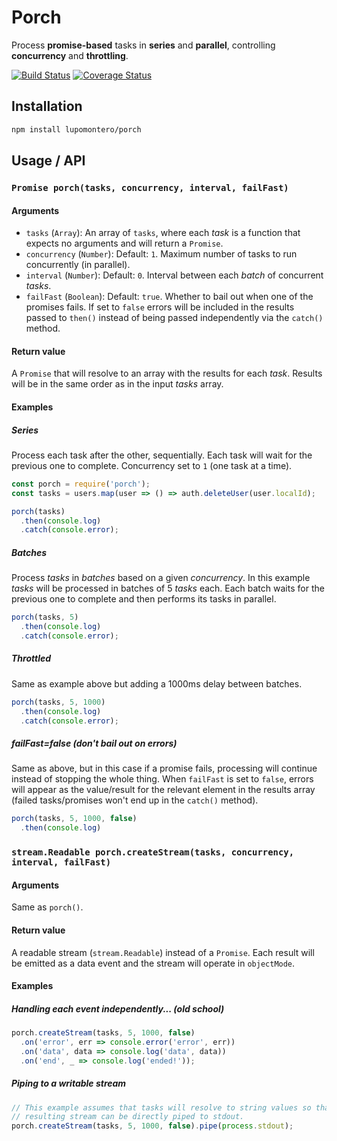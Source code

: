 # Porch

Process **promise-based** tasks in **series** and **parallel**, controlling
**concurrency** and **throttling**.

[![Build Status](https://travis-ci.com/lupomontero/porch.svg?branch=master)](https://travis-ci.com/lupomontero/porch)
[![Coverage Status](https://coveralls.io/repos/lupomontero/porch/badge.svg?branch=master)](https://coveralls.io/r/lupomontero/porch?branch=master)

## Installation

```sh
npm install lupomontero/porch
```

## Usage / API

### `Promise porch(tasks, concurrency, interval, failFast)`

#### Arguments

* `tasks` (`Array`): An array of `tasks`, where each _task_ is a function that
  expects no arguments and will return a `Promise`.
* `concurrency` (`Number`): Default: `1`. Maximum number of tasks to run
  concurrently (in parallel).
* `interval` (`Number`): Default: `0`. Interval between each _batch_ of
  concurrent _tasks_.
* `failFast` (`Boolean`): Default: `true`. Whether to bail out when one of the
  promises fails. If set to `false` errors will be included in the results
  passed to `then()` instead of being passed independently via the `catch()`
  method.

#### Return value

A `Promise` that will resolve to an array with the results for each _task_.
Results will be in the same order as in the input _tasks_ array.

#### Examples

##### Series

Process each task after the other, sequentially. Each task will wait for the
previous one to complete. Concurrency set to `1` (one task at a time).

```js
const porch = require('porch');
const tasks = users.map(user => () => auth.deleteUser(user.localId);

porch(tasks)
  .then(console.log)
  .catch(console.error);
```

##### Batches

Process _tasks_ in _batches_ based on a given _concurrency_. In this example
_tasks_ will be processed in batches of 5 _tasks_ each. Each batch waits for the
previous one to complete and then performs its tasks in parallel.

```js
porch(tasks, 5)
  .then(console.log)
  .catch(console.error);
```

##### Throttled

Same as example above but adding a 1000ms delay between batches.

```js
porch(tasks, 5, 1000)
  .then(console.log)
  .catch(console.error);
```

##### failFast=false (don't bail out on errors)

Same as above, but in this case if a promise fails, processing will continue
instead of stopping the whole thing. When `failFast` is set to `false`, errors
will appear as the value/result for the relevant element in the results array
(failed tasks/promises won't end up in the `catch()` method).

```js
porch(tasks, 5, 1000, false)
  .then(console.log)
```

### `stream.Readable porch.createStream(tasks, concurrency, interval, failFast)`

#### Arguments

Same as `porch()`.

#### Return value

A readable stream (`stream.Readable`) instead of a `Promise`. Each result will
be emitted as a data event and the stream will operate in `objectMode`.

#### Examples

##### Handling each event independently... (old school)

```js
porch.createStream(tasks, 5, 1000, false)
  .on('error', err => console.error('error', err))
  .on('data', data => console.log('data', data))
  .on('end', _ => console.log('ended!'));
```

##### Piping to a writable stream

```js
// This example assumes that tasks will resolve to string values so that the
// resulting stream can be directly piped to stdout.
porch.createStream(tasks, 5, 1000, false).pipe(process.stdout);
```
